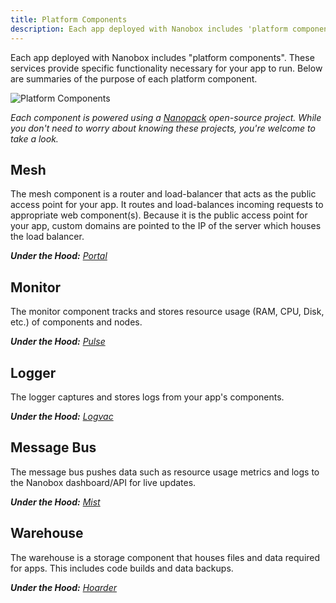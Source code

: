 ```yaml
---
title: Platform Components
description: Each app deployed with Nanobox includes 'platform components' that are necessary for your app to run.
---
```


Each app deployed with Nanobox includes "platform components". These services provide specific functionality necessary for your app to run. Below are summaries of the purpose of each platform component.

![Platform Components](/src-images/platform-components.png)

*Each component is powered using a [Nanopack](http://nanopack.io) open-source project. While you don't need to worry about knowing these projects, you're welcome to take a look.*

##  Mesh
The mesh component is a router and load-balancer that acts as the public access point for your app. It routes and load-balances incoming requests to appropriate web component(s). Because it is the public access point for your app, custom domains are pointed to the IP of the server which houses the load balancer.

***Under the Hood:*** [*Portal*](https://github.com/nanopack/portal)

##  Monitor
The monitor component tracks and stores resource usage (RAM, CPU, Disk, etc.) of components and nodes.

***Under the Hood:*** [*Pulse*](https://github.com/nanopack/pulse)

##  Logger
The logger captures and stores logs from your app's components.

***Under the Hood:*** [*Logvac*](https://github.com/nanopack/logvac)

##  Message Bus
The message bus pushes data such as resource usage metrics and logs to the Nanobox dashboard/API for live updates.

***Under the Hood:*** [*Mist*](https://github.com/nanopack/mist)

##  Warehouse
The warehouse is a storage component that houses files and data required for apps. This includes code builds and data backups.

***Under the Hood:*** [*Hoarder*](https://github.com/nanopack/hoarder)
